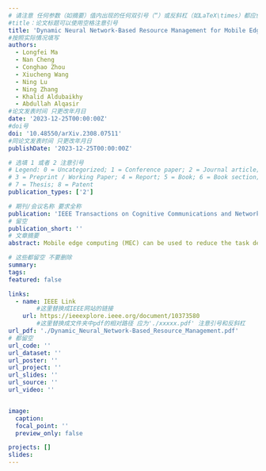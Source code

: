 ```yaml
---
# 请注意 任何参数（如摘要）值内出现的任何双引号（“）或反斜杠（如LaTeX\times）都应使用反斜杠（\）进行转义。例如，符号“和LaTeX text\times分别变为\”和\\times。有关详细信息，请参阅YAML或TOML文档。
#title：论文标题可以使用空格注意引号
title: 'Dynamic Neural Network-Based Resource Management for Mobile Edge Computing in 6G Networks'
#按照实际情况填写
authors:
  - Longfei Ma
  - Nan Cheng
  - Conghao Zhou
  - Xiucheng Wang
  - Ning Lu
  - Ning Zhang
  - Khalid Aldubaikhy
  - Abdullah Alqasir
#论文发表时间 只更改年月日
date: '2023-12-25T00:00:00Z'
#doi号
doi: '10.48550/arXiv.2308.07511'
#同论文发表时间 只更改年月日
publishDate: '2023-12-25T00:00:00Z'

# 选填 1 或者 2 注意引号
# Legend: 0 = Uncategorized; 1 = Conference paper; 2 = Journal article;
# 3 = Preprint / Working Paper; 4 = Report; 5 = Book; 6 = Book section;
# 7 = Thesis; 8 = Patent
publication_types: ['2']

# 期刊/会议名称 要求全称
publication: 'IEEE Transactions on Cognitive Communications and Networking'
# 留空
publication_short: ''
# 文章摘要
abstract: Mobile edge computing (MEC) can be used to reduce the task delay for users with limited computing resources. However, in 6G networks, the diversity of tasks is greatly increased. For those extremely delay-sensitive small-size computing tasks, the inference delay of neural network (NN)-based algorithms such as resource allocation and task offloading cannot be ignored. As a hyperparameter, the inference cost of NN is usually difficult to adjust. Dynamic neural network (DyNN) is an emerging technique that improves the model efficiency by adjusting the network architecture on-demand according to the sample characteristics during inference. In this paper, we propose a DyNN-based resource management method for MEC that dynamically adjusts the depth and width of the NN according to the features of the task, improving computational efficiency and achieving a balance between inference delay and the management performance of computational and communication resources. Furthermore, to reduce the training cost of DyNN, a new training method is proposed in this paper, where all the blocks in DyNN are gradually trained in the order of size. Simulation results demonstrate that the proposed DyNN-based resource management method outperforms the traditional optimization algorithm and the static-NN-based method.

# 这些都留空 不要删除
summary:  
tags:
featured: false

links:
  - name: IEEE Link
        #这里替换成IEEE网站的链接
    url: https://ieeexplore.ieee.org/document/10373580
        #这里替换成文件夹中pdf的相对路径 应为'./xxxxx.pdf' 注意引号和反斜杠
url_pdf: './Dynamic_Neural_Network-Based_Resource_Management.pdf'
# 都留空
url_code: ''
url_dataset: ''
url_poster: ''
url_project: ''
url_slides: ''
url_source: ''
url_video: ''


image:
  caption: 
  focal_point: ''
  preview_only: false

projects: []
slides:
---
```

